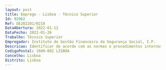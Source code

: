 ```yaml
--- 
layout: post
title: Emprego - Lisboa - Técnico Superior
Id: 92962
Ref: OE202201/0218
DataAbertura: 2022-01-12
DataFecho: 2022-01-26
Trabalho: Técnico Superior
Empregador: Instituto de Gestão Financeira da Segurança Social, I.P.
Descricao: Identificar de acordo com as normas e procedimentos internos, as necessidades de formação dos colaboradores, utilizando diversas técnicas, como o envio de questionários às chefias Elaborar anualmente o Plano de Formação, tendo em conta as necessidades detetadas, programar e implementar as ações em que os colaboradores deverão participar, colaborar nas reuniões prévias e posteriores à fase de levantamento de necessidades Contactar as entidades formadoras, tendo por base o Plano de Formação previamente aprovado, para realização de várias atividades que incluem, entre outras, marcação de reuniões, discussão de propostas e seleção dos fornecedores que assegurarão as atividades formativas, tendo em vista promover a adequada qualificação profissional dos Colaboradores do Instituto Controlar o processo da avaliação do retorno da eficácia da formação, solicitar às Unidades Orgânicas a pronúncia sobre a eficácia da ação formativa, elaborar relatórios de avaliação do retorno da formação, com o objetivo de aferir o grau de eficácia das mesmas, controlar a taxa de resposta para BSC Assegurar os meios logísticos e suportes didáticos necessários para a realização das ações de formação Elaborar relatórios mensais relativos à formação realizada, com vista à definição de alguns indicadores, como por exemplo  taxa de frequência e custos associados à realização de toda a atividade formativa, por forma a controlar os investimentos Gerir o Orçamento da formação, tendo em vista o estabelecimento das necessidades formativas.
CodigoPostal: 1049-002 LISBOA
Concelho: Lisboa
Distrito: Lisboa
--- 
```

